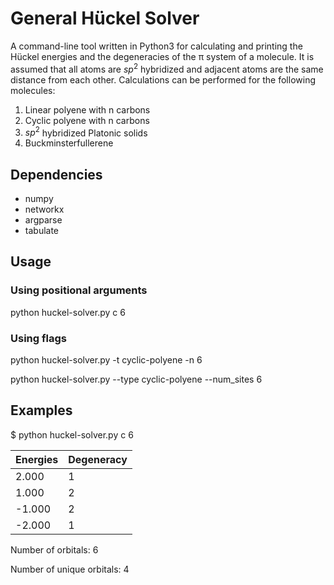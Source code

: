 # General Hückel Solver

A command-line tool written in Python3 for calculating and printing the Hückel energies and the degeneracies of the π system of a molecule. It is assumed that all atoms are $sp^2$ hybridized and adjacent atoms are the same distance from each other. Calculations can be performed for the following molecules:

1. Linear polyene with n carbons
2. Cyclic polyene with n carbons
3. $sp^2$ hybridized Platonic solids
4. Buckminsterfullerene

## Dependencies

- numpy
- networkx
- argparse
- tabulate

## Usage

### Using positional arguments

python huckel-solver.py c 6

### Using flags

python huckel-solver.py -t cyclic-polyene -n 6

python huckel-solver.py --type cyclic-polyene --num_sites 6

## Examples

$ python huckel-solver.py c 6

| Energies | Degeneracy |
|----------|-----------|
|  2.000   |     1     |
|  1.000   |     2     |
| -1.000   |     2     |
| -2.000   |     1     |

Number of orbitals: 6

Number of unique orbitals: 4
